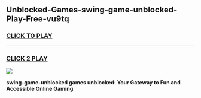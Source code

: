 
## Unblocked-Games-swing-game-unblocked-Play-Free-vu9tq
<h3>
<a href="https://premium76.site?title=swing-game-unblocked&ref=23A">CLICK TO PLAY</a></h3>
<hr>

<h3>
<a href="https://premium76.site?title=swing-game-unblocked&ref=23A">CLICK 2 PLAY</a>
  
</h3>

<a href="https://premium76.site?title=swing-game-unblocked&ref=23A"><img src="https://clearcache.store/games.png"></a>


**swing-game-unblocked games unblocked: Your Gateway to Fun and Accessible Online Gaming**
